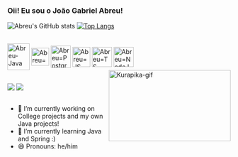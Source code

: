### Oii! Eu sou o João Gabriel Abreu!

![Abreu's GitHub stats](https://github-readme-stats.vercel.app/api?username=abrxu&show_icons=true&theme=dracula)
[![Top Langs](https://github-readme-stats.vercel.app/api/top-langs/?username=abrxu&layout=donut&theme=dracula)](https://github.com/anuraghazra/github-readme-stats)

<div style="display: inline_block"><br>
  <img align="center" alt="Abreu-Java" height="60" width="50" src="https://cdn.jsdelivr.net/gh/devicons/devicon@latest/icons/java/java-original.svg"/>
  <img align="center" alt="Abreu=Spring" height="40" width="40" src="https://cdn.jsdelivr.net/gh/devicons/devicon@latest/icons/spring/spring-original.svg"/>
  <img align="center" alt="Abreu=PostgreSQL" height="50" width="45" src="https://cdn.jsdelivr.net/gh/devicons/devicon@latest/icons/postgresql/postgresql-original.svg"/>
  <img align="center" alt="Abreu=JS" height="45" width="40" src="https://cdn.jsdelivr.net/gh/devicons/devicon@latest/icons/javascript/javascript-original.svg"/>
  <img align="center" alt="Abreu=TS" height="45" width="45" src="https://cdn.jsdelivr.net/gh/devicons/devicon@latest/icons/typescript/typescript-plain.svg"/>
  <img align="center" alt="Abreu=NodeJS" height="45" width="45" src="https://cdn.jsdelivr.net/gh/devicons/devicon@latest/icons/nodejs/nodejs-plain-wordmark.svg"/>
  <img align="right" alt="Kurapika-gif" height="160" width="275" src="https://pa1.aminoapps.com/7726/eddd6e653628531e0a290c7c9b413ef11891bf51r1-500-281_hq.gif"/>
</div>

##
<div> 
  <a href="https://instagram.com/abreuwyz" target="_blank"><img src="https://img.shields.io/badge/-Instagram-%23E4405F?style=for-the-badge&logo=instagram&logoColor=white" target="_blank"></a>
  <a href="https://www.linkedin.com/in/joao-gabreu/" target="_blank"><img src="https://img.shields.io/badge/-LinkedIn-%230077B5?style=for-the-badge&logo=linkedin&logoColor=white" target="_blank"></a> 
</div>

##
- 🔭 I’m currently working on College projects and my own Java projects!
- 🌱 I’m currently learning Java and Spring :)
- 😄 Pronouns: he/him
